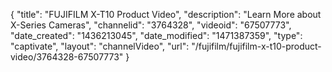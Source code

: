 {
    "title": "FUJIFILM X-T10 Product Video",
    "description": "Learn More about X-Series Cameras",
    "channelid": "3764328",
    "videoid": "67507773",
    "date_created": "1436213045",
    "date_modified": "1471387359",
    "type": "captivate",
    "layout": "channelVideo",
    "url": "\/fujifilm\/fujifilm-x-t10-product-video\/3764328-67507773"
}
